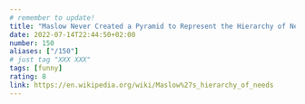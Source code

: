 ```yaml
---
# remember to update!
title: "Maslow Never Created a Pyramid to Represent the Hierarchy of Needs"
date: 2022-07-14T22:44:50+02:00
number: 150
aliases: ["/150"]
# just tag "XXX XXX"
tags: [funny]
rating: 8
link: https://en.wikipedia.org/wiki/Maslow%27s_hierarchy_of_needs
---
```


